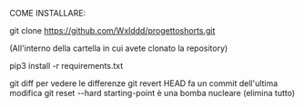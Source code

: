 COME INSTALLARE:

git clone https://github.com/Wxlddd/progettoshorts.git 

(All'interno della cartella in cui avete clonato la repository)

pip3 install -r requirements.txt

git diff per vedere le differenze
git revert HEAD fa un commit dell'ultima modifica
git reset --hard starting-point è una bomba nucleare (elimina tutto)
